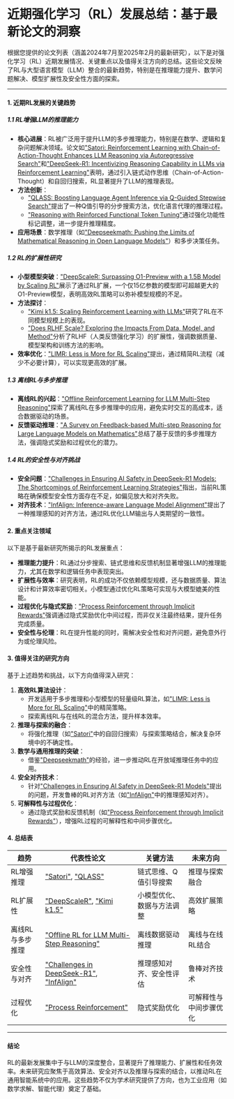 # 近期强化学习（RL）发展总结：基于最新论文的洞察

根据您提供的论文列表（涵盖2024年7月至2025年2月的最新研究），以下是对强化学习（RL）近期发展情况、关键重点以及值得关注方向的总结。这些论文反映了RL与大型语言模型（LLM）整合的最新趋势，特别是在推理能力提升、数学问题解决、模型扩展性及安全性方面的探索。

---

#### 1. 近期RL发展的关键趋势
##### 1.1 RL增强LLM的推理能力
- **核心进展**：RL被广泛用于提升LLM的多步推理能力，特别是在数学、逻辑和复杂问题解决领域。论文如["Satori: Reinforcement Learning with Chain-of-Action-Thought Enhances LLM Reasoning via Autoregressive Search"](https://arxiv.org/abs/2502.02508)和["DeepSeek-R1: Incentivizing Reasoning Capability in LLMs via Reinforcement Learning"](https://arxiv.org/abs/2501.12948)表明，通过引入链式动作思维（Chain-of-Action-Thought）和自回归搜索，RL显著提升了LLM的推理表现。
- **方法创新**：
  - ["QLASS: Boosting Language Agent Inference via Q-Guided Stepwise Search"](https://arxiv.org/abs/2502.02584)提出了一种Q值引导的分步搜索方法，优化语言代理的推理过程。
  - ["Reasoning with Reinforced Functional Token Tuning"](https://arxiv.org/abs/2502.13389)通过强化功能性标记调整，进一步提升推理精度。
- **应用场景**：数学推理（如["Deepseekmath: Pushing the Limits of Mathematical Reasoning in Open Language Models"](https://arxiv.org/abs/2402.03300)）和多步决策任务。

##### 1.2 RL的扩展性研究
- **小型模型突破**：["DeepScaleR: Surpassing O1-Preview with a 1.5B Model by Scaling RL"](https://pretty-radio-b75.notion.site/DeepScaleR-Surpassing-O1-Preview-with-a-1-5B-Model-by-Scaling-RL-19681902c1468005bed8ca303013a4e2)展示了通过RL扩展，一个仅15亿参数的模型即可超越更大的O1-Preview模型，表明高效RL策略可以弥补模型规模的不足。
- **方法探讨**：
  - ["Kimi k1.5: Scaling Reinforcement Learning with LLMs"](https://arxiv.org/abs/2501.12599)研究了RL在不同模型规模上的表现。
  - ["Does RLHF Scale? Exploring the Impacts From Data, Model, and Method"](https://arxiv.org/abs/2412.06000)分析了RLHF（人类反馈强化学习）的扩展性，强调数据质量、模型架构和训练方法的影响。
- **效率优化**：["LIMR: Less is More for RL Scaling"](https://arxiv.org/abs/2502.11886)提出，通过精简RL流程（减少不必要计算），可以实现更高效的扩展。

##### 1.3 离线RL与多步推理
- **离线RL的兴起**：["Offline Reinforcement Learning for LLM Multi-Step Reasoning"](https://arxiv.org/abs/2412.16145)探索了离线RL在多步推理中的应用，避免实时交互的高成本，适合数据驱动的场景。
- **反馈驱动推理**：["A Survey on Feedback-based Multi-step Reasoning for Large Language Models on Mathematics"](https://arxiv.org/abs/2502.143)总结了基于反馈的多步推理方法，强调隐式奖励和过程优化的潜力。

##### 1.4 RL的安全性与对齐挑战
- **安全问题**：["Challenges in Ensuring AI Safety in DeepSeek-R1 Models: The Shortcomings of Reinforcement Learning Strategies"](https://arxiv.org/abs/2501.17030)指出，当前RL策略在确保模型安全性方面存在不足，如偏见放大和对齐失败。
- **对齐技术**：["InfAlign: Inference-aware Language Model Alignment"](https://arxiv.org/abs/2412.19792)提出了一种推理感知的对齐方法，通过RL优化LLM输出与人类期望的一致性。

#### 2. 重点关注领域
以下是基于最新研究所揭示的RL发展重点：
- **推理能力提升**：RL通过分步搜索、链式思维和反馈机制显著增强LLM的推理能力，尤其在数学和逻辑任务中表现突出。
- **扩展性与效率**：研究表明，RL的成功不仅依赖模型规模，还与数据质量、算法设计和计算效率密切相关。小模型通过优化RL策略可实现与大模型媲美的性能。
- **过程优化与隐式奖励**：["Process Reinforcement through Implicit Rewards"](https://arxiv.org/abs/2502.01456)强调通过隐式奖励优化中间过程，而非仅关注最终结果，提升任务完成质量。
- **安全性与伦理**：RL在提升性能的同时，需解决安全性和对齐问题，避免意外行为或伦理风险。

#### 3. 值得关注的研究方向
基于上述趋势和挑战，以下方向值得深入研究：
1. **高效RL算法设计**：
   - 开发适用于多步推理和小型模型的轻量级RL算法，如["LIMR: Less is More for RL Scaling"](https://arxiv.org/abs/2502.11886)中的精简策略。
   - 探索离线RL与在线RL的混合方法，提升样本效率。
2. **推理与探索的融合**：
   - 将强化推理（如["Satori"](https://arxiv.org/abs/2502.02508)中的自回归搜索）与探索策略结合，解决复杂环境中的不确定性。
3. **数学与通用推理的突破**：
   - 借鉴["Deepseekmath"](https://arxiv.org/abs/2402.03300)的经验，进一步推动RL在开放域推理任务中的应用。
4. **安全对齐技术**：
   - 针对["Challenges in Ensuring AI Safety in DeepSeek-R1 Models"](https://arxiv.org/abs/2501.17030)提出的问题，开发鲁棒的RL对齐方法（如["InfAlign"](https://arxiv.org/abs/2412.19792)中的推理感知对齐）。
5. **可解释性与过程优化**：
   - 通过隐式奖励和反馈机制（如["Process Reinforcement through Implicit Rewards"](https://arxiv.org/abs/2502.01456)），增强RL过程的可解释性和中间步骤优化。

#### 4. 总结表
| **趋势**         | **代表性论文**                                               | **关键方法**               | **未来方向**           |
| ---------------- | ------------------------------------------------------------ | -------------------------- | ---------------------- |
| RL增强推理       | ["Satori"](https://arxiv.org/abs/2502.02508), ["QLASS"](https://arxiv.org/abs/2502.02584) | 链式思维、Q值引导搜索      | 推理与探索融合         |
| RL扩展性         | ["DeepScaleR"](https://pretty-radio-b75.notion.site/...), ["Kimi k1.5"](https://arxiv.org/abs/2501.12599) | 小模型优化、数据与方法调整 | 高效扩展策略           |
| 离线RL与多步推理 | ["Offline RL for LLM Multi-Step Reasoning"](https://arxiv.org/abs/2412.16145) | 离线数据驱动推理           | 离线与在线RL结合       |
| 安全性与对齐     | ["Challenges in DeepSeek-R1"](https://arxiv.org/abs/2501.17030), ["InfAlign"](https://arxiv.org/abs/2412.19792) | 推理感知对齐、安全性评估   | 鲁棒对齐技术           |
| 过程优化         | ["Process Reinforcement"](https://arxiv.org/abs/2502.01456)  | 隐式奖励优化               | 可解释性与中间步骤优化 |

---

#### 结论
RL的最新发展集中于与LLM的深度整合，显著提升了推理能力、扩展性和任务效率。未来研究应聚焦于高效算法、安全对齐以及推理与探索的结合，以推动RL在通用智能系统中的应用。这些趋势不仅为学术研究提供了方向，也为工业应用（如数学求解、智能代理）奠定了基础。